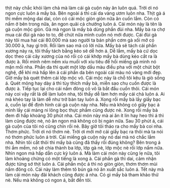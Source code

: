 thịt này chắc khỏi làm chả mà làm cái gà cuộn này ăn luôn quá. Trời ơi nó ngon cực luôn á mấy bà. Bên ngoài á thì cái da vàng ươm luôn nha. Thịt gà á thì mềm mộng dai dai, còn có cái mộc giòn giòn nữa ăn cuốn lắm. Còn có nấm ở bên trong nữa, ăn ngon quãi cả chưởng luôn á. Cái món này là tên là gà cuộn mộc giòn. Gà mà ngon là mấy bà dùng phần đùi nha. Mấy bà ra chợ mua cái đùi gà nào to to, để chút nữa mình cuốn nó mới được. Cái đùi gà này tôi mua hai cái 80.000 mà sao người ta bán phần cơm gà xối mỡ có 30.000 à, hay gì trời. Rồi làm sao mà có lời nữa. Mấy bà sẽ tách cái phần xương này ra, tôi thấy tách bằng kéo sẽ dễ hơn á. Dễ lắm, mấy bà cứ dọc dọc theo cái cây xương của nó rồi có cái khớp mấy bà dùng kéo cắt ra là được à. Rồi mình nêm nếm xíu muối với xíu tiêu để hồi miếng gà mình nó mặn mồi nha. Phần da thì quét một lớp dầu màu điều pha với một chút bột nghệ, để khi mà hấp lên á cái phần da bên ngoài cái màu nó vàng mới đẹp. Giờ mấy bà quét thêm cái lớp mộc vô. Cái mộc này là chỗ tôi kêu là giò sống á. Quét mỏng hay dày á thì tùy thích mấy bà, miễn sao chu cuốn được là được à. Tiếp tục lại cho cái nấm đông cô vô là bắt đầu cuốn thôi. Cái món này coi vậy rất là dễ làm luôn nha, tôi thấy dễ làm hơn mấy cái chả luôn á. Ai mà khéo tay là làm dễ như trở bàn tay luôn á. Xong rồi mấy bà lấy giấy bạc á, cuốn lại để định hình cái gà cuộn này nha. Nếu mà không có giấy bạc á mình lấy cái màng ni lông bọc thực phẩm cũng được nè. Xong rồi mấy bà đem đi hấp khoảng 30 phút nha. Cái món này mà ai ăn ít lin hay heo thì á thì làm cũng được nè, nó ăn ngon mà không có bị ngán nữa. Sau 30 phút á, cái gà cuộn của tôi nó cũng chín rồi nè. Bây giờ tôi tháo ra cho mấy bà coi nha. Thơm phức. Trời ơi nó thơm nè. Trời ơi mới mở cái giấy bạc ra thôi mà ta nói nó thơm phức luôn á trời. Cái miếng gà cuộn này nó dai mà nó chắc lắm nha. Nhìn tôi cắt thôi thì mấy bà cũng đã thấy rồi đúng không? Bên trong á thì ẩm mềm, nó sẽ chia thành ba lớp, lớp gà nè, lớp mộc nè rồi lớp nấm nữa. Nhìn ngon mà hấp dẫn cực kỳ luôn á. Mà làm cái món này cũng lẹ nữa, tôi làm khoảng chừng có một tiếng là xong à. Cái phần gà thì dai, cảm nhận được từng sớ thịt luôn á. Cái phần mộc á thì nó giòn giòn, thơm thơm mùi nấm đông cô. Cái này làm thêm tô bún gà nó ăn xuất sắc luôn á. Tết này mà làm cái món này đãi khách cũng được á nha. Có gì mấy bà tham khảo thử nè. Nếu mà không có ngon á, bắt đền tôi.